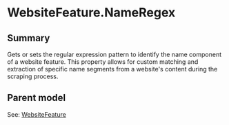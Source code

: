 # WebsiteFeature.NameRegex

## Summary

Gets or sets the regular expression pattern to identify the name component of a website feature.
This property allows for custom matching and extraction of specific name segments
from a website's content during the scraping process.

## Parent model

See: [WebsiteFeature](WebsiteFeature.md)